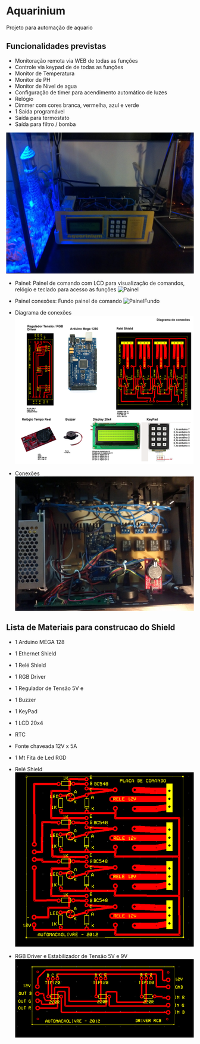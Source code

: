 # Aquarinium

Projeto para automação de aquario

## Funcionalidades previstas
- Monitoração remota via WEB de todas as funções 
- Controle via keypad de de todas as funções
- Monitor de Temperatura
- Monitor de PH
- Monitor de Nível de agua
- Configuração de timer para acendimento automático de luzes
- Relógio
- Dimmer com cores branca, vermelha, azul e verde
- 1 Saída programável
- Saída para termostato
- Saída para filtro / bomba


![Front](https://github.com/sergiomokshin/Aquarinium/blob/master/fotos/front.jpg?raw=true)

- Painel: Painel de comando com LCD para visualização de comandos, relógio e teclado para acesso as funções
![Painel](https://github.com/sergiomokshin/Aquarinium/blob/master/projeto/frente_controlador_v3.png?raw=true)

- Painel conexões: Fundo painel de comando
![PainelFundo](https://github.com/sergiomokshin/Aquarinium/blob/master/projeto/fundo_controlador_v3.png?raw=true)


- Diagrama de conexões
![Conexoes](https://github.com/sergiomokshin/Aquarinium/blob/master/projeto/projeto.png?raw=true)

- Conexões
![Conexoes](https://github.com/sergiomokshin/Aquarinium/blob/master/fotos/circuito.jpg?raw=true)

## Lista de Materiais para construcao do Shield
- 1 Arduino MEGA 128
- 1 Ethernet Shield
- 1 Relé Shield
- 1 RGB Driver
- 1 Regulador de Tensão 5V e 
- 1 Buzzer
- 1 KeyPad
- 1 LCD 20x4
- RTC 
- Fonte chaveada 12V x 5A
- 1 Mt Fita de Led RGD


- Relé Shield
![Conexoes](https://github.com/sergiomokshin/Aquarinium/blob/master/pcb_files/rele_shield.png?raw=true)


- RGB Driver e Estabilizador de Tensão 5V e 9V
![Conexoes](https://github.com/sergiomokshin/Aquarinium/blob/master/pcb_files/driver_rgb.png)
